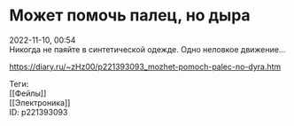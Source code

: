 Может помочь палец, но дыра
============================

   
 2022-11-10, 00:54   
  Никогда не паяйте в синтетической одежде. Одно неловкое движение...   
    
 <https://diary.ru/~zHz00/p221393093_mozhet-pomoch-palec-no-dyra.htm>   
   
 Теги:   
 [[Фейлы]]   
 [[Электроника]]   
 ID: p221393093